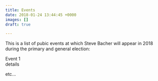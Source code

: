 ```yaml
---
title: Events
date: 2018-01-24 13:44:45 +0000
images: []
draft: true

---
```

This is a list of pubic events at which Steve Bacher will appear in 2018 during the primary and general election:  
  
Event 1  
details

etc...